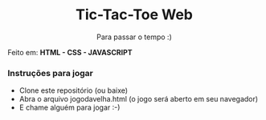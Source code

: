 <h1 align="center">
  Tic-Tac-Toe Web
</h1>
<p align="center">Para passar o tempo :)
</p> 

Feito em: **HTML - CSS - JAVASCRIPT**

### Instruções para jogar

- Clone este repositório (ou baixe)
- Abra o arquivo jogodavelha.html (o jogo será aberto em seu navegador)
- E chame alguém para jogar :-)



